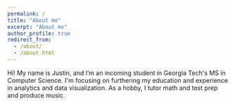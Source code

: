 ```yaml
---
permalink: /
title: "About me"
excerpt: "About me"
author_profile: true
redirect_from: 
  - /about/
  - /about.html
---
```


Hi! My name is Justin, and I’m an incoming student in Georgia Tech's MS in Computer Science. I'm focusing on furthering my education and experience in analytics and data visualization. As a hobby, I tutor math and test prep and produce music.
